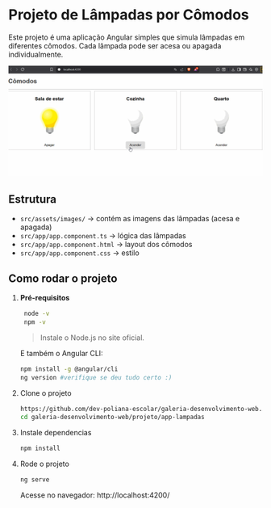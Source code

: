 # Projeto de Lâmpadas por Cômodos

Este projeto é uma aplicação Angular simples que simula lâmpadas em diferentes cômodos. Cada lâmpada pode ser acesa ou apagada individualmente.

![demonstração](../app-lampadas/gif-lampadas.gif)

## Estrutura

- `src/assets/images/` → contém as imagens das lâmpadas (acesa e apagada)  
- `src/app/app.component.ts` → lógica das lâmpadas  
- `src/app/app.component.html` → layout dos cômodos  
- `src/app/app.component.css` → estilo 

## Como rodar o projeto

1. **Pré-requisitos**
   ```bash
    node -v
    npm -v
   ```
   > Instale o Node.js no site oficial.

    E também o Angular CLI:

    ```bash
    npm install -g @angular/cli
    ng version #verifique se deu tudo certo :)
    ```


2. Clone o projeto
    ```bash
    https://github.com/dev-poliana-escolar/galeria-desenvolvimento-web.git
    cd galeria-desenvolvimento-web/projeto/app-lampadas
    ```

3. Instale dependencias
    ```bash
    npm install
    ```

4. Rode o projeto
    ```bash
    ng serve
    ```
    Acesse no navegador: http://localhost:4200/


